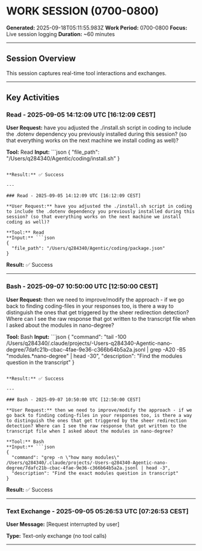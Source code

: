# WORK SESSION (0700-0800)

**Generated:** 2025-09-18T05:11:55.983Z
**Work Period:** 0700-0800
**Focus:** Live session logging
**Duration:** ~60 minutes

---

## Session Overview

This session captures real-time tool interactions and exchanges.

---

## Key Activities

### Read - 2025-09-05 14:12:09 UTC [16:12:09 CEST]

**User Request:** have you adjusted the ./install.sh script in coding to include the .dotenv dependency you previously installed during this session? (so that everything works on the next machine we install coding as well)?

**Tool:** Read
**Input:** ```json
{
  "file_path": "/Users/q284340/Agentic/coding/install.sh"
}
```

**Result:** ✅ Success

---

### Read - 2025-09-05 14:12:09 UTC [16:12:09 CEST]

**User Request:** have you adjusted the ./install.sh script in coding to include the .dotenv dependency you previously installed during this session? (so that everything works on the next machine we install coding as well)?

**Tool:** Read
**Input:** ```json
{
  "file_path": "/Users/q284340/Agentic/coding/package.json"
}
```

**Result:** ✅ Success

---

### Bash - 2025-09-07 10:50:00 UTC [12:50:00 CEST]

**User Request:** then we need to improve/modify the approach - if we go back to finding coding-files in your responses too, is there a way to distinguish the ones that get triggered by the sheer redirection detection? Where can I see the raw response that got written to the transcript file when I asked about the modules in nano-degree?

**Tool:** Bash
**Input:** ```json
{
  "command": "tail -100 /Users/q284340/.claude/projects/-Users-q284340-Agentic-nano-degree/7dafc21b-cbac-4fae-9e36-c366b64b5a2a.jsonl | grep -A20 -B5 \"modules.*nano-degree\" | head -30",
  "description": "Find the modules question in the transcript"
}
```

**Result:** ✅ Success

---

### Bash - 2025-09-07 10:50:00 UTC [12:50:00 CEST]

**User Request:** then we need to improve/modify the approach - if we go back to finding coding-files in your responses too, is there a way to distinguish the ones that get triggered by the sheer redirection detection? Where can I see the raw response that got written to the transcript file when I asked about the modules in nano-degree?

**Tool:** Bash
**Input:** ```json
{
  "command": "grep -n \"how many modules\" /Users/q284340/.claude/projects/-Users-q284340-Agentic-nano-degree/7dafc21b-cbac-4fae-9e36-c366b64b5a2a.jsonl | head -3",
  "description": "Find the exact modules question in transcript"
}
```

**Result:** ✅ Success

---

### Text Exchange - 2025-09-05 05:26:53 UTC [07:26:53 CEST]

**User Message:** [Request interrupted by user]

**Type:** Text-only exchange (no tool calls)

---


